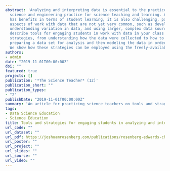 ```yaml
---
abstract: 'Analyzing and interpreting data is essential to the practice of scientists and is also an essential
  science and engineering practice for science teaching and learning. Although working with data
  has benefits in terms of student learning, it is also challenging, particularly with respect to
  aspects of work with data that are not yet very common, such as developing quantitative models,
  understanding variation in data, and using larger, complex data sources. In this article, we aim to
  describe tools for engaging students in work with data in your class as well as three general
  strategies, from understanding how the data were collected to how to include the messier parts of
  preparing a data set for analysis and then modeling the data in order to answer a driving question.
  We show how these strategies can be employed using the freely-available, browser-based tools.'
authors:
- admin
date: "2019-11-01T00:00:00Z"
doi: ""
featured: true
projects: []
publication: '*The Science Teacher* (12)'
publication_short: ""
publication_types:
- "2"
publishDate: "2019-11-01T00:00:00Z"
summary: 'An article for practicing science teachers on tools and stragegies for involving students in data analysis.'
tags:
- Data Science Education
- Science Education
title: Tools and strategies for engaging students in analyzing and interpreting complex data sources
url_code: ""
url_dataset: ""
url_pdf: https://joshuamrosenberg.com/publications/rosenberg-edwards-chen-tst.pdf
url_poster: ""
url_project: ""
url_slides: ""
url_source: ""
url_video: ""
---
```



